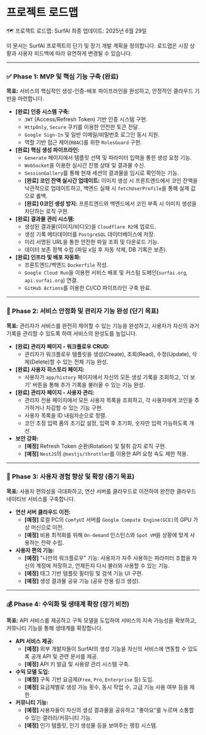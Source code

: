 # 프로젝트 로드맵

🗺️ 프로젝트 로드맵: SurfAI
최종 업데이트: 2025년 6월 29일

이 문서는 SurfAI 프로젝트의 단기 및 장기 개발 계획을 정의합니다. 로드맵은 시장 상황과 사용자 피드백에 따라 유연하게 변경될 수 있습니다.

---

### ✅ Phase 1: MVP 및 핵심 기능 구축 (완료)

**목표:** 서비스의 핵심적인 생성-인증-배포 파이프라인을 완성하고, 안정적인 클라우드 기반을 마련합니다.

-   **[완료] 인증 시스템 구축:**
    -   `JWT` (Access/Refresh Token) 기반 인증 시스템 구현.
    -   `HttpOnly`, `Secure` 쿠키를 이용한 안전한 토큰 전달.
    -   `Google Sign-In` 및 일반 이메일/비밀번호 로그인 동시 지원.
    -   역할 기반 접근 제어(`RBAC`)를 위한 `RolesGuard` 구현.
-   **[완료] 핵심 생성 파이프라인:**
    -   `Generate` 페이지에서 템플릿 선택 및 파라미터 입력을 통한 생성 요청 기능.
    -   `WebSocket`을 이용한 실시간 진행 상태 및 결과물 수신.
    -   `SessionGallery`를 통해 현재 세션의 결과물을 임시로 확인하는 기능.
    -   **[완료] 코인 잔액 실시간 업데이트:** 이미지 생성 시 프론트엔드에서 코인 잔액을 낙관적으로 업데이트하고, 백엔드 실패 시 `fetchUserProfile`을 통해 실제 값으로 롤백.
    -   **[완료] 0코인 생성 방지:** 프론트엔드와 백엔드에서 코인 부족 시 이미지 생성을 차단하는 로직 구현.
-   **[완료] 결과물 관리 시스템:**
    -   생성된 결과물(이미지/비디오)을 `Cloudflare R2`에 업로드.
    -   생성 기록 메타데이터를 `PostgreSQL` 데이터베이스에 저장.
    -   미리 서명된 URL을 통한 안전한 파일 조회 및 다운로드 기능.
    -   데이터 보존 정책 수립 (파일 x일 후 자동 삭제, DB 기록은 보존).
-   **[완료] 인프라 및 배포 자동화:**
    -   프론트엔드/백엔드 `Dockerfile` 작성.
    -   `Google Cloud Run`을 이용한 서비스 배포 및 커스텀 도메인(`surfai.org`, `api.surfai.org`) 연결.
    -   `GitHub Actions`를 이용한 CI/CD 파이프라인 구축 완료.

---

### 🚀 Phase 2: 서비스 안정화 및 관리자 기능 완성 (단기 목표)

**목표:** 관리자가 서비스를 완전히 제어할 수 있는 기능을 완성하고, 사용자가 자신의 과거 기록을 관리할 수 있도록 하여 서비스의 완성도를 높입니다.

-   **[완료] 관리자 페이지 - 워크플로우 CRUD:**
    -   관리자가 워크플로우 템플릿을 생성(Create), 조회(Read), 수정(Update), 삭제(Delete)할 수 있는 전체 기능 완성.
-   **[완료] 사용자 히스토리 페이지:**
    -   사용자가 `app/history` 페이지에서 자신의 모든 생성 기록을 조회하고, '더 보기' 버튼을 통해 추가 기록을 불러올 수 있는 기능 완성.
-   **[완료] 관리자 페이지 - 사용자 관리:**
    -   관리자 전용 페이지에서 모든 사용자 목록을 조회하고, 각 사용자에게 코인을 추가하거나 차감할 수 있는 기능 구현.
    -   사용자 목록을 ID 내림차순으로 정렬.
    -   코인 조정 입력 폼의 초기값 설정, 입력 후 초기화, 숫자만 입력 가능하도록 개선.
-   **보안 강화:**
    -   **[예정]** Refresh Token 순환(Rotation) 및 탈취 감지 로직 구현.
    -   **[예정]** `NestJS`의 `@nestjs/throttler`를 이용한 API 요청 속도 제한 적용.

---

### 🌟 Phase 3: 사용자 경험 향상 및 확장 (중기 목표)

**목표:** 사용자 편의성을 극대화하고, 연산 서버를 클라우드로 이전하여 완전한 클라우드 네이티브 서비스를 구축합니다.

-   **연산 서버 클라우드 이전:**
    -   **[예정]** 로컬 PC의 `ComfyUI` 서버를 `Google Compute Engine(GCE)`의 GPU 가상 머신으로 이전.
    -   **[예정]** 비용 최적화를 위해 `On-demand` 인스턴스와 `Spot VM`을 상황에 맞게 사용하는 전략 수립.
-   **사용자 편의 기능:**
    -   **[예정]** "나만의 워크플로우" 기능: 사용자가 자주 사용하는 파라미터 조합을 자신의 계정에 저장하고, 언제든지 다시 불러와 사용할 수 있는 기능.
    -   **[예정]** 태그 기반 템플릿 필터링 및 검색 기능 UI 구현.
    -   **[예정]** 생성 결과물 공유 기능 (공유 전용 링크 생성).

---

### 💰 Phase 4: 수익화 및 생태계 확장 (장기 비전)

**목표:** API 서비스를 제공하고 구독 모델을 도입하여 서비스의 지속 가능성을 확보하고, 커뮤니티 기능을 통해 생태계를 확장합니다.

-   **API 서비스 제공:**
    -   **[예정]** 외부 개발자들이 SurfAI의 생성 기능을 자신의 서비스에 연동할 수 있도록 공개 API 및 관련 문서를 제공.
    -   **[예정]** API 키 발급 및 사용량 관리 시스템 구축.
-   **수익 모델 도입:**
    -   **[예정]** 구독 기반 요금제(`Free`, `Pro`, `Enterprise` 등) 도입.
    -   **[예정]** 요금제별로 생성 가능 횟수, 동시 작업 수, 고급 기능 사용 여부 등을 제한.
-   **커뮤니티 기능:**
    -   **[예정]** 사용자들이 자신의 생성 결과물을 공유하고 "좋아요"를 누르며 소통할 수 있는 갤러리/커뮤니티 기능.
    -   **[예정]** 인기 템플릿, 인기 생성물 등을 보여주는 랭킹 시스템.
